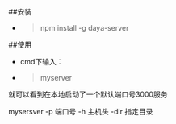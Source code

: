 ##安装 
- > npm install -g daya-server

##使用
 - cmd下输入：
 - >myserver

就可以看到在本地启动了一个默认端口号3000服务

mysersver -p 端口号 -h 主机头 -dir 指定目录
